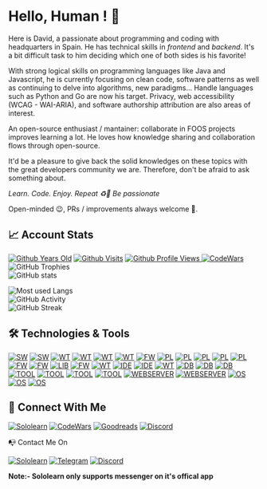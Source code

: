 <!--
### Hi there :wave:

**davorpa/davorpa** is a ✨ _special_ ✨ repository because its `README.md` (this file) appears on your GitHub profile.

Here are some ideas to get you started:

- 🔭 I’m currently working on ...
- 🌱 I’m currently learning ...
- 👯 I’m looking to collaborate on ...
- 🤔 I’m looking for help with ...
- 💬 Ask me about ...
- 📫 How to reach me: ...
- 😄 Pronouns: ...
- ⚡ Fun fact: ...
-->


# Hello, Human ! :wave:

Here is David, a passionate about programming and coding with headquarters in Spain. He has technical skills in _frontend_ and _backend_. It's a bit difficult task to him deciding which one of both sides is his favorite!

With strong logical skills on programming languages like Java and Javascript, he is currently focusing on clean code, software patterns as well as continuing to delve into algorithms, new paradigms... Handle languages such as Python and Go are now his target. Privacy, web accessibility (WCAG - WAI-ARIA), and software authorship attribution are also areas of interest.

An open-source enthusiast / mantainer: collaborate in FOOS projects improves learning a lot. He loves how knowledge sharing and collaboration flows through open-source.

It'd be a pleasure to give back the solid knowledges on these topics with the great developers community we are. Therefore, don't be afraid to ask something about.

*Learn. Code. Enjoy. Repeat :recycle::rocket: Be passionate*

Open-minded :wink:, PRs / improvements always welcome :hugs:.

## :chart_with_upwards_trend: Account Stats

[![Github Years Old](https://badges.pufler.dev/years/davorpa?style=flat-square&logo=github&logoWidth=20&logoColor=white&labelColor=555555&color=blue&label=Years%20Old%20%20.&cacheSeconds=3600)](https://github.com/davorpa)
[![Github Visits](https://badges.pufler.dev/visits/davorpa/davorpa?style=flat-square&logo=github&logoWidth=20&logoColor=white&labelColor=555555&color=blue&label=Visitors%20%20%20%20.&cacheSeconds=30)](https://github.com/davorpa)
[![Github Profile Views](https://komarev.com/ghpvc/?username=davorpa&label=Profile%20views&color=blue&style=flat-square) ](https://github.com/davorpa)
[![CodeWars](https://www.codewars.com/users/davorpa/badges/micro)](https://www.codewars.com/users/davorpa)
<br />
![GitHub Trophies](https://github-profile-trophy.vercel.app/?username=davorpa&theme=dracula&column=4&margin-w=15&margin-h=10&no-bg=false&no-frame=false)
<br />
![GitHub stats](https://github-readme-stats.vercel.app/api?username=davorpa&theme=dracula&count_private=true&include_all_commits=true&card_width=446&show_icons=true&icon_color=2ca5e0&hide_border=false&border_color=2ca5e0&disable_animations=false&locale=en)
<br />
<!--
![Wakatime Stats](https://github-readme-stats.vercel.app/api/wakatime?username=davorpa&theme=dracula&layout=compact&range=last_30_days&card_width=446&icon_color=2ca5e0&hide_border=false&border_color=2ca5e0&disable_animations=false&locale=en)
<br />
-->
![Most used Langs](https://github-readme-stats.vercel.app/api/top-langs/?username=davorpa&theme=dracula&layout=compact&count_private=true&langs_count=10&card_width=446&icon_color=2ca5e0&hide_border=false&border_color=2ca5e0&disable_animations=false&locale=en)
<br />
![GitHub Activity](https://activity-graph.herokuapp.com/graph?username=davorpa&theme=dracula&area=true&hide_border=false&bg_color=282a36&color=ff6e96&point=2ca5e0&locale=en)
<br />
![GitHub Streak](https://github-readme-streak-stats.herokuapp.com?user=davorpa&theme=dracula&hide_border=false&=dracula&fire=2ca5e0&border=2ca5e0&sideLabels=2ca5e0&locale=en)
<br />

<!--
## :star: Best Repositories
[![Shell Utils](https://github-readme-stats.vercel.app/api/pin/?username=davorpa&repo=shell-utils&theme=dracula&show_owner=true&card_width=446&show_icons=true&icon_color=2ca5e0&hide_border=false&border_color=2ca5e0&disable_animations=false&locale=en)](https://github.com/davorpa/shell-utils)
[![Android Scissors Game](https://github-readme-stats.vercel.app/api/pin/?username=davorpa&repo=gpul-labs-android-scissors-game&theme=dracula&show_owner=true&card_width=446&show_icons=true&icon_color=2ca5e0&hide_border=false&border_color=2ca5e0&disable_animations=false&locale=en)](https://github.com/davorpa/gpul-labs-android-scissors-game)
-->

## :hammer_and_wrench: Technologies & Tools

[![SW](https://img.shields.io/badge/Software-Gimp-blue?style=for-the-badge&logo=gimp&logoWidth=20&logoColor=white&labelColor=555555)](https://www.gimp.org)
[![SW](https://img.shields.io/badge/Software-Inkskape-blue?style=for-the-badge&logo=inkscape&logoWidth=20&logoColor=white&labelColor=555555)](https://inkscape.org)
[![WT](https://img.shields.io/badge/Web%20Technology-HTML5-blue?style=for-the-badge&logo=html5&logoWidth=20&logoColor=white&labelColor=555555)](https://developer.mozilla.org/docs/Web/HTML)
[![WT](https://img.shields.io/badge/Web%20Technology-CSS3-blue?style=for-the-badge&logo=css3&logoWidth=20&logoColor=white&labelColor=555555)](https://developer.mozilla.org/docs/Web/CSS)
[![WT](https://img.shields.io/badge/Web%20Technology-JavaScript-blue?style=for-the-badge&logo=javascript&logoWidth=20&logoColor=white&labelColor=555555)](https://developer.mozilla.org/docs/Web/JavaScript)
[![WT](https://img.shields.io/badge/Web%20Technology-jQuery-blue?style=for-the-badge&logo=jQuery&logoWidth=20&logoColor=white&labelColor=555555)](https://jquery.com)
[![FW](https://img.shields.io/badge/CSS%20Framework-Bootstrap-blue?style=for-the-badge&logo=bootstrap&logoWidth=20&logoColor=white&labelColor=555555)](https://getbootstrap.com/docs/3.3)
[![PL](https://img.shields.io/badge/Programming%20Language-Java-blue?style=for-the-badge&logo=java&logoWidth=20&logoColor=white&labelColor=555555)](https://www.java.com)
[![PL](https://img.shields.io/badge/Programming%20Language-JavaScript-blue?style=for-the-badge&logo=javascript&logoWidth=20&logoColor=white&labelColor=555555)](https://developer.mozilla.org/docs/Web/JavaScript)
[![PL](https://img.shields.io/badge/Programming%20Language-Node.JS-blue?style=for-the-badge&logo=nodedotjs&logoWidth=20&logoColor=white&labelColor=555555)](https://nodejs.org)
[![PL](https://img.shields.io/badge/Programming%20Language-Python%203.x-blue?style=for-the-badge&logo=python&logoWidth=20&logoColor=white&labelColor=555555)](https://www.python.org)
[![PL](https://img.shields.io/badge/Programming%20Language-Go-blue?style=for-the-badge&logo=go&logoWidth=20&logoColor=white&labelColor=555555)](https://golang.org)
[![FW](https://img.shields.io/badge/JAVA%20Framework-Spring-blue?style=for-the-badge&logo=spring&logoWidth=20&logoColor=white&labelColor=555555)](https://spring.io)
[![FW](https://img.shields.io/badge/JAVA%20Framework-Structs%20MVC-blue?style=for-the-badge&logo=apache&logoWidth=20&logoColor=white&labelColor=555555)](https://struts.apache.org)
[![LIB](https://img.shields.io/badge/JAVA%20ORM%20Library-Hibernate-blue?style=for-the-badge&logo=hibernate&logoWidth=20&logoColor=white&labelColor=555555)](https://hibernate.org)
[![FW](https://img.shields.io/badge/NodeJS%20Framework-Express-blue?style=for-the-badge&logo=nodedotjs&logoWidth=20&logoColor=white&labelColor=555555)](https://expressjs.com)
[![WT](https://img.shields.io/badge/Web%20Technology-JWT%20JSON%20Web%20Tokens-blue?style=for-the-badge&logo=jsonwebtokens&logoWidth=20&logoColor=white&labelColor=555555)](https://jwt.io)
[![IDE](https://img.shields.io/badge/IDE-Visual%20Studio%20Code-blue?style=for-the-badge&logo=visual-studio-code&logoWidth=20&logoColor=white&labelColor=555555)](https://code.visualstudio.com)
[![IDE](https://img.shields.io/badge/IDE-Eclipse-blue?style=for-the-badge&logo=eclipse-ide&logoWidth=20&logoColor=white&labelColor=555555)](https://www.eclipse.org)
[![WT](https://img.shields.io/badge/Web%20Technology-Markdown-blue?style=for-the-badge&logo=markdown&logoWidth=20&logoColor=white&labelColor=555555)](https://wikipedia.org/wiki/Markdown)
[![DB](https://img.shields.io/badge/Database-PostgreSql-blue?style=for-the-badge&logo=postgresql&logoWidth=20&logoColor=white&labelColor=555555)](https://www.postgresql.org)
[![DB](https://img.shields.io/badge/Database-MySQL-blue?style=for-the-badge&logo=mySql&logoWidth=20&logoColor=white&labelColor=555555)](https://www.mysql.com)
[![DB](https://img.shields.io/badge/Database-IBM%20DB2-blue?style=for-the-badge&logo=ibm&logoWidth=20&logoColor=white&labelColor=555555)](https://www.ibm.com/products/db2-database)
[![TOOL](https://img.shields.io/badge/Tools%20--%20Management-Apache%20Maven-blue?style=for-the-badge&logo=apachemaven&logoWidth=20&logoColor=white&labelColor=555555)](https://maven.apache.org)
[![TOOL](https://img.shields.io/badge/Tools%20--%20Management-Apache%20Ant-blue?style=for-the-badge&logo=apacheant&logoWidth=20&logoColor=white&labelColor=555555)](https://ant.apache.org)
[![TOOL](https://img.shields.io/badge/Tools%20--%20Version%20Control-Git%20SCM-blue?style=for-the-badge&logo=git&logoWidth=20&logoColor=white&labelColor=555555)](https://git-scm.com)
[![TOOL](https://img.shields.io/badge/Tools%20--%20Version%20Control-SVN%20Subversion-blue?style=for-the-badge&logo=subversion&logoWidth=20&logoColor=white&labelColor=555555)](https://subversion.apache.org)
[![WEBSERVER](https://img.shields.io/badge/Web%20Server-Apache%20Tomcat-blue?style=for-the-badge&logo=apachetomcat&logoWidth=20&logoColor=white&labelColor=555555)](http://tomcat.apache.org)
[![WEBSERVER](https://img.shields.io/badge/Web%20Server-Eclipse%20Jetty-blue?style=for-the-badge&logo=eclipsejetty&logoWidth=20&logoColor=white&labelColor=555555)](https://www.eclipse.org/jetty)
[![OS](https://img.shields.io/badge/OS-Windows%2010-blue?style=for-the-badge&logo=windows&logoWidth=20&logoColor=white&labelColor=555555)](https://www.microsoft.com/windows)
[![OS](https://img.shields.io/badge/OS-Linux-blue?style=for-the-badge&logo=linux&logoWidth=20&logoColor=white&labelColor=555555)](https://www.linux.org)
[![OS](https://img.shields.io/badge/OS-Ubuntu%20Desktop-blue?style=for-the-badge&logo=ubuntu&logoWidth=20&logoColor=white&labelColor=555555)](https://ubuntu.com)

## :postbox: Connect With Me

[![Sololearn](https://img.shields.io/badge/Sololearn-139ef1?style=for-the-badge&logo=sololearn&logoWidth=20&logoColor=ffc881&labelColor=028de0)](https://www.sololearn.com/profile/20275480)
[![CodeWars](https://img.shields.io/badge/Codewars-303133?style=for-the-badge&logo=codewars&logoWidth=20&logoColor=c70039&labelColor=192022)](www.codewars.com/r/sN6LTQ)
[![Goodreads](https://img.shields.io/badge/Goodreads-e9e5cd?style=for-the-badge&logo=goodreads&logoWidth=20&logoColor=553b08&labelColor=d8d4bc)](http://www.goodreads.com/davorpa)
[![Discord](https://img.shields.io/badge/Discord-6665d2?style=for-the-badge&logo=discord&logoWidth=20&logoColor=white&labelColor=5554c1)](http://discordapp.com/users/863159490186969089)

:mailbox_with_no_mail: Contact Me On

[![Sololearn](https://img.shields.io/badge/-Sololearn-139ef1?style=for-the-badge&logo=sololearn&logoWidth=20&logoColor=ffc881&labelColor=028de0)](https://www.sololearn.com/profile/20275480)
[![Telegram](https://img.shields.io/badge/-Telegram-2ca5e0?style=for-the-badge&logo=telegram&logoWidth=20&logoColor=white&labelColor=1b94c9)](https://t.me/davorpatech)
[![Discord](https://img.shields.io/badge/-Discord-6665d2?style=for-the-badge&logo=discord&logoWidth=20&logoColor=white&labelColor=5554c1)](http://discordapp.com/users/863159490186969089)

**Note:- Sololearn only supports messenger on it's offical app**
